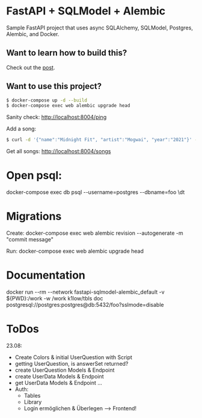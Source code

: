 # FastAPI + SQLModel + Alembic

Sample FastAPI project that uses async SQLAlchemy, SQLModel, Postgres, Alembic, and Docker.

## Want to learn how to build this?

Check out the [post](https://testdriven.io/blog/fastapi-sqlmodel/).

## Want to use this project?

```sh
$ docker-compose up -d --build
$ docker-compose exec web alembic upgrade head
```

Sanity check: [http://localhost:8004/ping](http://localhost:8004/ping)

Add a song:

```sh
$ curl -d '{"name":"Midnight Fit", "artist":"Mogwai", "year":"2021"}' -H "Content-Type: application/json" -X POST http://localhost:8004/songs
```

Get all songs: [http://localhost:8004/songs](http://localhost:8004/songs)


# Open psql:
docker-compose exec db psql --username=postgres --dbname=foo
\dt

# Migrations
Create:
docker-compose exec web alembic revision --autogenerate -m "commit message"

Run:
docker-compose exec web alembic upgrade head

# Documentation
docker run --rm --network fastapi-sqlmodel-alembic_default -v ${PWD}:/work -w /work k1low/tbls doc postgresql://postgres:postgres@db:5432/foo?sslmode=disable


# ToDos
23.08:
- Create Colors & initial UserQuestion with Script
- getting UserQuestion, is answerSet returned?
- create UserQuestion Models & Endpoint
- create UserData Models & Endpoint
- get UserData Models & Endpoint
...
- Auth:
    - Tables
    - Library
    - Login ermöglichen & Überlegen
--> Frontend!
